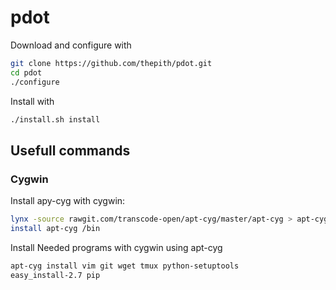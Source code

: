 # pdot

Download and configure with
```bash
git clone https://github.com/thepith/pdot.git
cd pdot
./configure
```
Install with
```bash
./install.sh install
```

## Usefull commands
### Cygwin
Install apy-cyg with cygwin:
```bash
lynx -source rawgit.com/transcode-open/apt-cyg/master/apt-cyg > apt-cyg
install apt-cyg /bin
```
Install Needed programs with cygwin using apt-cyg
```bash
apt-cyg install vim git wget tmux python-setuptools
easy_install-2.7 pip
```
